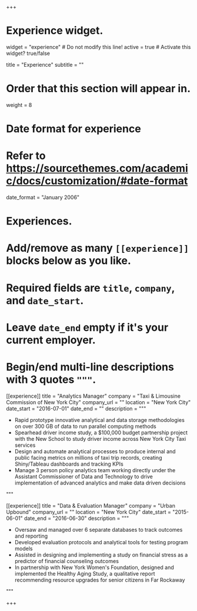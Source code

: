 +++
# Experience widget.
widget = "experience"  # Do not modify this line!
active = true  # Activate this widget? true/false

title = "Experience"
subtitle = ""

# Order that this section will appear in.
weight = 8

# Date format for experience
#   Refer to https://sourcethemes.com/academic/docs/customization/#date-format
date_format = "January 2006"

# Experiences.
#   Add/remove as many `[[experience]]` blocks below as you like.
#   Required fields are `title`, `company`, and `date_start`.
#   Leave `date_end` empty if it's your current employer.
#   Begin/end multi-line descriptions with 3 quotes `"""`.
[[experience]]
  title = "Analytics Manager"
  company = "Taxi & Limousine Commission of New York City"
  company_url = ""
  location = "New York City"
  date_start = "2016-07-01"
  date_end = ""
  description = """

  
  * Rapid prototype innovative analytical and data storage methodologies on over 300 GB of data to run parallel computing methods
  * Spearhead driver income study, a $100,000 budget partnership project with the New School to study driver income across New York City Taxi services
  * Design and automate analytical processes to produce internal and public facing metrics on millions of taxi trip records, creating Shiny/Tableau dashboards and tracking KPIs
  * Manage 3 person policy analytics team working directly under the Assistant Commissioner of Data and Technology to drive implementation of advanced analytics and make data driven decisions

  """

[[experience]]
  title = "Data & Evaluation Manager"
  company = "Urban Upbound"
  company_url = ""
  location = "New York City"
  date_start = "2015-06-01"
  date_end = "2016-06-30"
  description = """

  
  * Oversaw and managed over 6 separate databases to track outcomes and
reporting
  * Developed evaluation protocols and analytical tools for testing program models
  * Assisted in designing and implementing a study on financial stress as a predictor of financial counseling outcomes
  * In partnership with New York Women's Foundation, designed and implemented the Healthy Aging Study, a qualitative report recommending resource upgrades for senior citizens in Far Rockaway

  """

+++
